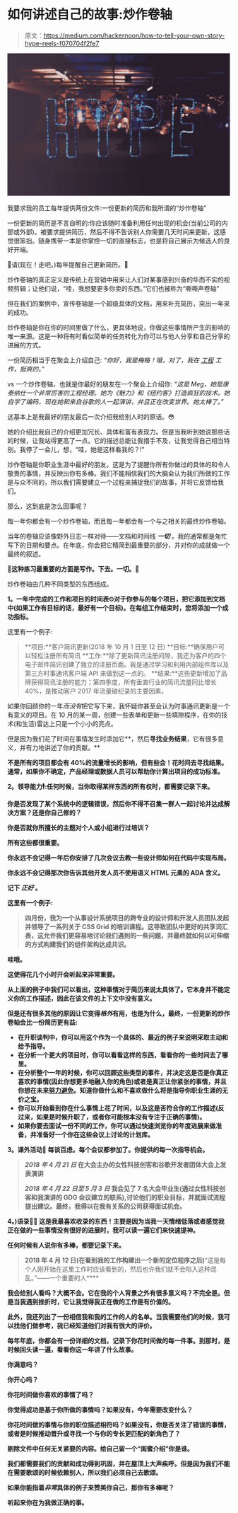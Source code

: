 # 如何讲述自己的故事:炒作卷轴

> 原文：<https://medium.com/hackernoon/how-to-tell-your-own-story-hype-reels-f070704f2fe7>

![](img/e4ea6bcda68ad844b25b3cc52c979efb.png)

我要求我的员工每年提供两份文件:一份更新的简历和我所谓的“炒作卷轴”

一份更新的简历是不言自明的:你应该随时准备利用任何出现的机会(当前公司的内部或外部)。被要求提供简历，然后不得不告诉别人你需要几天时间来更新，这感觉很笨拙。随身携带一本是你掌控一切的直接标志，也是将自己展示为候选人的良好开端。

📆请(现在！走吧。)每年提醒自己更新简历。📆

炒作卷轴的真正定义是传统上在营销中用来让人们对某事感到兴奋的华而不实的视频剪辑；让他们说，“哇，我想要更多你卖的东西。”它们也被称为“嘶嘶声卷轴”

但在我们的案例中，宣传卷轴是一个超级具体的文档，用来补充简历，突出一年来的成功。

炒作卷轴是你在你的时间里做了什么，更具体地说，你做这些事情所产生的影响的唯一来源。这是一种将有时看似简单的任务转化为你可以与他人分享和自己分享的进展的方式。

一份简历相当于在聚会上介绍自己:
*“你好，我是梅格！哦，对了，我在* [*工程*](https://hackernoon.com/tagged/engineering) *工作，挺爽的。”*

vs 一个炒作卷轴，也就是你最好的朋友在一个聚会上介绍你:
*“这是 Meg，她是康泰纳仕一个非常厉害的工程经理。她为《魅力》和《纽约客》打造疯狂的技术。她自学了编码，现在她和来自谷歌的人一起演讲，并且正在改变世界。她太棒了。”*

这基本上是我最好的朋友最后一次介绍我给别人时的原话。😳

她的介绍比我自己的介绍更加冗长、具体和富有表现力。但是当我听到她说那些话的时候，让我站得更高了一点。它的描述总能让我措手不及，让我觉得自己相当特别。我停了一会儿，想，“哇，她是这样看我的？!"

炒作卷轴是你职业生涯中最好的朋友。这是为了提醒你所有你做过的具体的和令人敬畏的事情，并反映出你有多棒。我们不能相信我们的大脑会认为我们所做的工作是与众不同的，所以我们需要建立一个过程来捕捉我们的故事，并将它反馈给我们。

那么，这到底是怎么回事呢？

每一年你都会有一个炒作卷轴，而且每一年都会有一个与之相关的最终炒作卷轴。

当年的卷轴应该像野外日志一样对待——文档和时间线 ***一切*** 。我的通常都是匆忙写下的日期和要点。在年底，你会把它精简到最重要的部分，并对你的成就做一个最终的叙述。

**🚀这种练习最重要的方面是写作。下去。一切。🚀**

炒作卷轴由几种不同类型的东西组成。

**1。一年中完成的工作和项目的时间表⏲对于你参与的每个项目，把它添加到文档中(如果工作有目标的话，最好有一个目标)。在每组工作结束时，您将添加一个成功指标。**

这里有一个例子:

> **项目:**客户简讯更新(2018 年 10 月 1 日至 12 日)
> **目标:**确保用户可以轻松注册所有简讯
> **工作:**除了更新简讯注册间隙，我还为客户的四个电子邮件简讯创建了独立的注册页面。我是通过学习和利用内部组件库以及第三方时事通讯客户端 API 来做到这一点的。
> **结果:**这些更新增加了品牌获得简讯注册的能力；第四季度，所有垂直行业的简讯流量同比增长 40%，是推动客户 2017 年流量破纪录的主要因素。

如果你回顾你的一年*而没有*把它写下来，我怀疑你甚至会认为时事通讯更新是一个有意义的项目。在 10 月的某一周，创建一些表单和更新一些填隙程序，在你的技术(和生活)雷达上只是一个小小的亮点。

但是因为我们花了时间在事情发生时添加它**，然后**寻找业务结果**，它有很多意义，并有力地讲述了你的贡献。**

**不是所有的项目都会有 40%的流量增长的影响，但有些会！花时间去寻找结果。通常，如果你不确定，产品经理或数据人员可以帮助你计算出项目的成功标准。**

****2。领导能力🕴:任何时候，当你取得某样东西的所有权时，都需要记录下来。****

**你是否发现了某个系统中的逻辑错误，然后你不得不召集一群人一起讨论并达成解决方案？还是你自己修的？**

**你是否就你所擅长的主题对个人或小组进行过培训？**

**所有这些都很重要。**

**你永远不会记得一年后你安排了几次会议去教一些设计师如何在代码中实现布局。**

**你永远不会记得那次你告诉其他开发人员不使用语义 HTML 元素的 ADA 含义。**

**记下 ***正好*** 。**

**这里有一个例子:**

> **四月份，我为一个从事设计系统项目的跨专业的设计师和开发人员团队发起并领导了一系列关于 CSS Grid 的培训课程。这导致团队中更好的共享词汇表，这允许我们更容易地讨论我们遇到的一些问题，并最终就如何以可伸缩的方式构建我们的组件架构达成共识。**

**哇哦。**

**这使得花几个小时开会听起来非常重要。**

**从上面的例子中我们可以看出，这种事情对于简历来说太具体了。它本身并不能定义你的工作描述，因此在该文件的上下文中没有意义。**

**但是还有很多其他的原因让它变得*格外*有用，也是为什么，最终，一份更新的炒作卷轴会比一份简历更有益:**

*   **在升职谈判中，你可以用这个作为一个具体的、最近的例子来说明采取主动和给予指导。**
*   **在分析一个更大的项目时，你可以看看这样的东西，看看你的一些时间去了哪里。**
*   **在分析整个一年的时候，你可以回顾这些类型的事件，并决定这是否是你真正喜欢的事情(因此你想更多地融入你的角色)或者是真正让你紧张的事情，并且你想在未来[努力避免](https://hackernoon.com/tagged/future)。知道你做什么和不喜欢做什么将是指导你职业生涯的无价之宝。**
*   **你可以开始看到你在什么事情上花了时间，以及这是否符合你的工作描述(反过来，如果是时候升职了，或者你可能根本没有专注于正确的事情)。**
*   **如果你要去面试一份不同的工作，你可以通过快速浏览你的年度进展来做准备，并准备好一个你在这些会议上讨论的计划库。**

****3。课外活动🎤** 每谈百虑。每个会议都参加了。你提供的每一次指导机会。**

> *****2018 年 4 月 21 日***
> 在大会主办的女性科技创客和谷歌开发者团体大会上发表演讲**
> 
> *****2018 年 4 月 22 日至 5 月 3 日***
> 我会见了 7 名大会毕业生(通过女性科技创客和我演讲的 GDG 会议建立的联系),讨论他们的职业目标，并就面试流程提出建议。最终，我得以在我有关系的公司获得面试机会。**

****4。)语录💁🏻**
这是我最喜欢收录的东西！主要是因为当我一天情绪低落或者感觉我正在做的一些事情没有很好的进展时，我可以读一遍它们来快速提神。**

**任何时候有人说你有多棒，都要记录下来。**

> **2018 年 4 月 12 日(在看到我的工作构建出一个新的定位程序之后)**“这是每个人刚开始在这里工作时应该看到的，然后也许我们就不会陷入这种混乱。”——一个重要的人****

**我会给别人看吗？大概不会。它在我的个人背景之外有很多意义吗？不完全是。但是当我遇到挫折时，它让我觉得我正在做的工作是有价值的。**

**此外，我还列出了一份相信我和我的工作的人的名单。当我需要他们的时候，我可以找他们做参考，我已经知道他们对我有很大的评价。**

**每年年底，你都会有一份详细的文档，记录下你花时间做的每一件事。到那时，是时候回头读一遍，看看你这一年讲了什么故事。**

**你满意吗？**

**你开心吗？**

**你花时间做你喜欢的事情了吗？**

**你觉得成功是基于你所做的事情吗？如果没有，今年需要改变什么？**

**你花时间做的事情与你的职位描述相符吗？如果没有，你是否关注了错误的事情，或者是时候推动晋升或寻找一个与你的专长更匹配的新角色了？**

**剔除文件中任何无关紧要的内容。给自己留一个“闺蜜介绍”你是谁。**

**我们都需要我们的贡献和成功得到巩固，并在屋顶上大声疾呼。但是因为我们不能在需要歌颂的时候依赖别人，所以我们必须自己去歌颂。**

**如果你能指着*非常*具体的例子来赞美你自己，那你有多棒呢？**

**听起来你在为我做正确的事。**